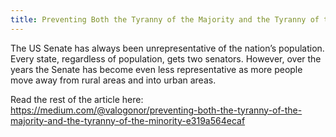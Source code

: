 ```yaml
---
title: Preventing Both the Tyranny of the Majority and the Tyranny of the Minority
---
```


The US Senate has always been unrepresentative of the nation’s population. Every state, regardless of population, gets two senators. However, over the years the Senate has become even less representative as more people move away from rural areas and into urban areas.

Read the rest of the article here: <https://medium.com/@valogonor/preventing-both-the-tyranny-of-the-majority-and-the-tyranny-of-the-minority-e319a564ecaf>

